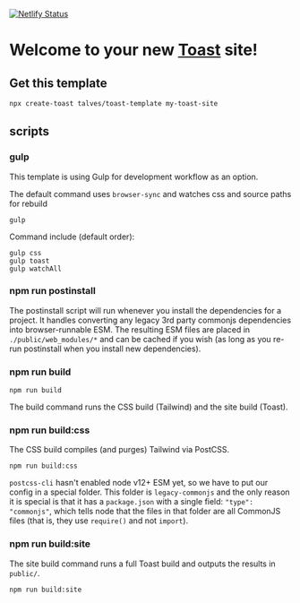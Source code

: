[![Netlify Status](https://api.netlify.com/api/v1/badges/004761f3-6c0f-449b-8da1-e18b325b51f7/deploy-status)](https://app.netlify.com/sites/react-use-hooks/deploys)

# Welcome to your new [Toast][toast] site!

## Get this template

```bash
npx create-toast talves/toast-template my-toast-site
```

## scripts

### gulp

This template is using Gulp for development workflow as an option.

The default command uses `browser-sync` and watches css and source paths for rebuild

```shell
gulp
```

Command include (default order):

```shell
gulp css
gulp toast
gulp watchAll
```

### npm run postinstall

The postinstall script will run whenever you install the dependencies for a project. It handles converting any legacy 3rd party commonjs dependencies into browser-runnable ESM. The resulting ESM files are placed in `./public/web_modules/*` and can be cached if you wish (as long as you re-run postinstall when you install new dependencies).

### npm run build

```shell
npm run build
```

The build command runs the CSS build (Tailwind) and the site build (Toast).

### npm run build:css

The CSS build compiles (and purges) Tailwind via PostCSS.

```shell
npm run build:css
```

`postcss-cli` hasn't enabled node v12+ ESM yet, so we have to put our config in a special folder. This folder is `legacy-commonjs` and the only reason it is special is that it has a `package.json` with a single field: `"type": "commonjs"`, which tells node that the files in that folder are all CommonJS files (that is, they use `require()` and not `import`).

### npm run build:site

The site build command runs a full Toast build and outputs the results in `public/`.

```shell
npm run build:site
```

[toast]: https://toast.dev
